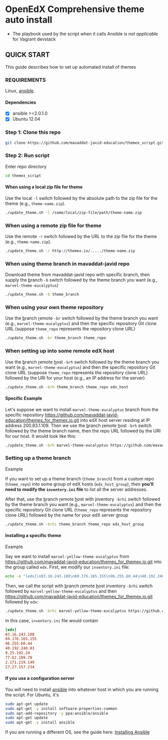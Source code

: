 # OpenEdX Comprehensive theme auto install

* The playbook used by the script when it calls Ansible is *not applicable* for Vagrant devstack

## QUICK START

This guide describes how to set up automated install of themes

### REQUIREMENTS

Linux, [ansible](https://github.com/ansible/ansible).

#### Dependencies

* [x] ansible >=2.0.1.0
* [x] Ubuntu 12.04

### Step 1: Clone this repo

```bash
git clone https://github.com/mavaddat-javid-education/themex_script.git
```

### Step 2:  Run script

Enter repo directory

```bash
cd themex_script
```

#### When using a local zip file for theme

Use the local `-l` switch followed by the absolute path to the zip file for the theme (e.g., `theme-name.zip`).  

```bash
./update_theme.sh -l /some/local/zip-file/path/theme-name.zip
```

### When using a remote zip file for theme

Use the remote `-r` switch followed by the URL to the zip file for the theme (e.g., `theme-name.zip`).

```bash
./update_theme.sh -r http://themex.io/...../theme-name.zip
```

### When using theme branch in mavaddat-javid repo

Download theme from mavaddat-javid repo with specific branch, then supply the <span style="text-decoration: underline">b</span>ranch `-b` switch followed by the theme branch you want (e.g., `marvel-theme-eucalyptus`)

```bash
./update_theme.sh -b theme_branch
```

### When using your own theme repository

Use the <span style="text-decoration: underline">b</span>ranch <span style="text-decoration: underline">r</span>emote `-br` switch followed by the theme branch you want (e.g., `marvel-theme-eucalyptus`) and then the specific repository Git clone URL (suppose `theme_repo` represents the repository clone URL)

```bash
./update_theme.sh -br theme_branch theme_repo
```

### When setting up into some remote edX host

Use the <span style="text-decoration: underline">b</span>ranch <span style="text-decoration: underline">r</span>emote <span style="text-decoration: underline">h</span>ost `-brh` switch followed by the theme branch you want (e.g., `marvel-theme-eucalyptus`) and then the specific repository Git clone URL (suppose `theme_repo` represents the repository clone URL) followed by the URI for your host (e.g., an IP address for the server)

```bash
./update_theme.sh -brh theme_branch theme_repo edx_host
```

#### Specific Example

Let's suppose we want to install `marvel-theme-eucalyptus` branch from the specific repository https://github.com/mavaddat-javid-education/themes_for_themex.io.git into edX host server residing at IP address 200.83.1.109.
Then we use the <span style="text-decoration: underline">b</span>ranch <span style="text-decoration: underline">r</span>emote <span style="text-decoration: underline">h</span>ost `-brh` switch followed by the theme branch name, then the repo URL followed by the URI for our host. It would look like this:

```bash
./update_theme.sh -brh marvel-theme-eucalyptus https://github.com/mavaddat-javid-education/themes_for_themex.io.git 200.83.1.109
```

### Setting up a theme branch

Example

If you want to set up a theme branch (`theme_branch`) from a custom repo (`theme_repo`) into some group of edX hosts (`edx_host_group`), then **you'll need to modify the `inventory.ini` file** to list all the server addresses.

After that, use the <span style="text-decoration: underline">b</span>ranch <span style="text-decoration: underline">r</span>emote <span style="text-decoration: underline">h</span>ost with <span style="text-decoration: underline">i</span>nventory `-brhi` switch followed by the theme branch you want (e.g., `marvel-theme-eucalyptus`) and then the specific repository Git clone URL (`theme_repo` represents the repository clone URL) followed by the name for your edX server group

```bash
./update_theme.sh -brhi theme_branch theme_repo edx_host_group
```

#### Installing a specific theme

Example

Say we want to install `marvel-yellow-theme-eucalyptus` from https://github.com/mavaddat-javid-education/themes_for_themex.io.git into the group called `edx`. First, we modify our `inventory.ini` file:

```bash
echo -e "[edx]\n83.16.243.180\n69.176.165.155\n96.255.60.44\n40.192.240.83\n9.25.192.24\n77.62.109.78\n2.171.219.149\n27.27.157.234" >> inventory.ini
```

Then, we call the script with <span style="text-decoration: underline">b</span>ranch <span style="text-decoration: underline">r</span>emote <span style="text-decoration: underline">h</span>ost <span style="text-decoration: underline">i</span>nventory `-brhi` switch followed by `marvel-yellow-theme-eucalyptus` and then https://github.com/mavaddat-javid-education/themes_for_themex.io.git followed by `edx`:

```bash
./update_theme.sh -brhi marvel-yellow-theme-eucalyptus https://github.com/mavaddat-javid-education/themes_for_themex.io.git edx
```

In this case, `inventory.ini` file would contain

```ini
[edx]
83.16.243.180
69.176.165.155
96.255.60.44
40.192.240.83
9.25.192.24
77.62.109.78
2.171.219.149
27.27.157.234
```

#### If you use a configuration server

You will need to install [ansible](https://github.com/ansible/ansible) into whatever host in which you are running the script. For Ubuntu, it's

```bash
sudo apt-get update
sudo apt-get -y install software-properties-common
sudo apt-add-repository -y ppa:ansible/ansible
sudo apt-get update
sudo apt-get -y install ansible
```

If you are running a different OS, see the guide here: [Installing Ansible](https://github.com/ansible/ansible/blob/devel/docs/docsite/rst/installation_guide/intro_installation.rst)